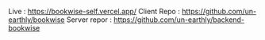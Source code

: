 Live : https://bookwise-self.vercel.app/
Client Repo : https://github.com/un-earthly/bookwise
Server repor : https://github.com/un-earthly/backend-bookwise